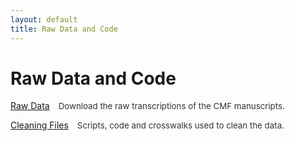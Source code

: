 ```yaml
---
layout: default
title: Raw Data and Code
---
```


# Raw Data and Code

<div class="button-grid">
  <div class="button-item">
    <a class="button" href="https://pub-cefce323449a4829a6786170686f724a.r2.dev/website_materials/raw_data.zip" download>Raw Data</a>
    <div class="description">Download the raw transcriptions of the CMF manuscripts.</div>
  </div>
  <div class="button-item">
    <a class="button" href="/CMF_data/cleaning_files.zip" download>Cleaning Files</a>
    <div class="description">Scripts, code and crosswalks used to clean the data.</div>
  </div>

<style>
.button-grid {
  display: flex;
  flex-direction: column;
  gap: 1em; /* space between rows */
}

.button-item {
  display: flex;
  align-items: center;
  gap: 1em; /* space between button and description */
}

.description {
  font-size: 0.95em;
  color: #333;
}
</style>
